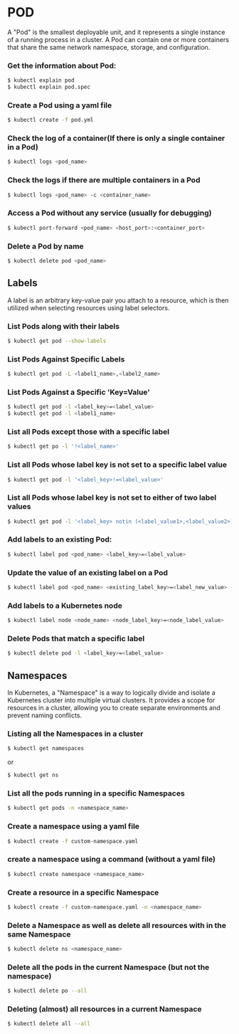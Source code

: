 # POD
A "Pod" is the smallest deployable unit, and it represents a single instance of a running process in a cluster. A Pod can contain one or more containers that share the same network namespace, storage, and configuration.

### Get the information about Pod:
```bash
$ kubectl explain pod
$ kubectl explain pod.spec
```

### Create a Pod using a yaml file
```sh
$ kubectl create -f pod.yml
```

### Check the log of a container(If there is only a single container in a Pod)
```bash
$ kubectl logs <pod_name>
```

### Check the logs if there are multiple containers in a Pod
```bash
$ kubectl logs <pod_name> -c <container_name>
```

### Access a Pod without any service (usually for debugging)
```bash
$ kubectl port-forward <pod_name> <host_port>:<container_port>
```
### Delete a Pod by name
```bash
$ kubectl delete pod <pod_name>
```

## Labels
A label is an arbitrary key-value pair you attach to a resource, which is then utilized when selecting resources using label selectors.

### List Pods along with their labels
```bash
$ kubectl get pod --show-labels
```

### List Pods Against Specific Labels
```bash
$ kubectl get pod -L <label1_name>,<label2_name>
```

### List Pods Against a Specific 'Key=Value'
```bash
$ kubectl get pod -l <label_key>=<label_value>
$ kubectl get pod -l <label1_name>
```

### List all Pods except those with a specific label
```bash
$ kubectl get po -l '!<label_name>'
```

### List all Pods whose label key is not set to a specific label value
```bash
$ kubectl get pod -l '<label_key>!=<label_value>'
```

### List all Pods whose label key is not set to either of two label values
```bash
$ kubectl get pod -l '<label_key> notin (<label_value1>,<label_value2>)'
```

### Add labels to an existing Pod:
```bash
$ kubectl label pod <pod_name> <label_key>=<label_value>
```

### Update the value of an existing label on a Pod
```bash
$ kubectl label pod <pod_name> <existing_label_key>=<label_new_value> --overwrite
```

### Add labels to a Kubernetes node
```bash
$ kubectl label node <node_name> <node_label_key>=<node_label_value>
```

### Delete Pods that match a specific label
```bash
$ kubectl delete pod -l <label_key>=<label_value>
```

## Namespaces
In Kubernetes, a "Namespace" is a way to logically divide and isolate a Kubernetes cluster into multiple virtual clusters. It provides a scope for resources in a cluster, allowing you to create separate environments and prevent naming conflicts.

### Listing all the Namespaces in a cluster
```bash
$ kubectl get namespaces
```
or
```bash
$ kubectl get ns
```

### List all the pods running in a specific Namespaces
```bash
$ kubectl get pods -n <namespace_name>
```

### Create a namespace using a yaml file
```bash
$ kubectl create -f custom-namespace.yaml
```

### create a namespace using a command (without a yaml file)
```bash
$ kubectl create namespace <namespace_name>
```

### Create a resource in a specific Namespace
```bash
$ kubectl create -f custom-namespace.yaml -n <namespace_name>
```

### Delete a Namespace as well as delete all resources with in the same Namespace
```bash
$ kubectl delete ns <namespace_name>
```

### Delete all the pods in the current Namespace (but not the namespace)
```bash
$ kubectl delete po --all
```

### Deleting (almost) all resources in a current Namespace
```bash
$ kubectl delete all --all
```




